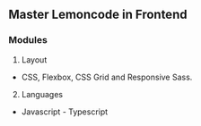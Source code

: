 ## Master Lemoncode in Frontend

### Modules

1. Layout
   
 - CSS, Flexbox, CSS Grid and Responsive Sass.


2. Languages
   
 - Javascript - Typescript



